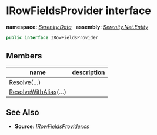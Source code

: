 # IRowFieldsProvider interface
**namespace:** *[Serenity.Data](../README.md#serenity.data-namespace)*   **assembly**: *[Serenity.Net.Entity](../README.md)*

```csharp
public interface IRowFieldsProvider
```

## Members

| name | description |
| --- | --- |
| [Resolve](IRowFieldsProvider/Resolve.md)(…) |  |
| [ResolveWithAlias](IRowFieldsProvider/ResolveWithAlias.md)(…) |  |

## See Also

* **Source:** *[IRowFieldsProvider.cs](https://github.com/serenity-is/Serenity/blob/master/src/Serenity.Net.Entity/Row/IRowFieldsProvider.cs)*
